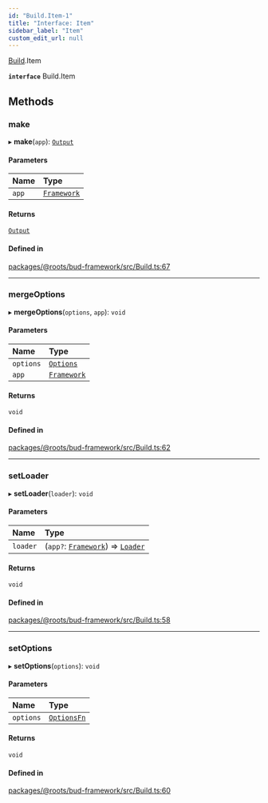 ```yaml
---
id: "Build.Item-1"
title: "Interface: Item"
sidebar_label: "Item"
custom_edit_url: null
---
```


[Build](../modules/Build.md).Item

**`interface`** Build.Item

## Methods

### make

▸ **make**(`app`): [`Output`](Build.Item.Output.md)

#### Parameters

| Name | Type |
| :------ | :------ |
| `app` | [`Framework`](../classes/Framework.md) |

#### Returns

[`Output`](Build.Item.Output.md)

#### Defined in

[packages/@roots/bud-framework/src/Build.ts:67](https://github.com/roots/bud/blob/1a11bae56/packages/@roots/bud-framework/src/Build.ts#L67)

___

### mergeOptions

▸ **mergeOptions**(`options`, `app`): `void`

#### Parameters

| Name | Type |
| :------ | :------ |
| `options` | [`Options`](../modules/Build.Item.md#options) |
| `app` | [`Framework`](../classes/Framework.md) |

#### Returns

`void`

#### Defined in

[packages/@roots/bud-framework/src/Build.ts:62](https://github.com/roots/bud/blob/1a11bae56/packages/@roots/bud-framework/src/Build.ts#L62)

___

### setLoader

▸ **setLoader**(`loader`): `void`

#### Parameters

| Name | Type |
| :------ | :------ |
| `loader` | (`app?`: [`Framework`](../classes/Framework.md)) => [`Loader`](Build.Loader-1.md) |

#### Returns

`void`

#### Defined in

[packages/@roots/bud-framework/src/Build.ts:58](https://github.com/roots/bud/blob/1a11bae56/packages/@roots/bud-framework/src/Build.ts#L58)

___

### setOptions

▸ **setOptions**(`options`): `void`

#### Parameters

| Name | Type |
| :------ | :------ |
| `options` | [`OptionsFn`](../modules/Build.Item.md#optionsfn) |

#### Returns

`void`

#### Defined in

[packages/@roots/bud-framework/src/Build.ts:60](https://github.com/roots/bud/blob/1a11bae56/packages/@roots/bud-framework/src/Build.ts#L60)
